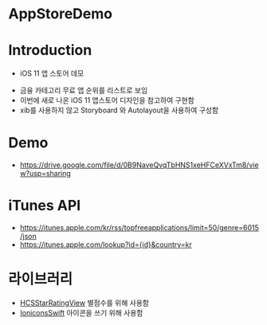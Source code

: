 

# AppStoreDemo

# Introduction

* iOS 11 앱 스토어 데모

- 금융 카테고리 무료 앱 순위를 리스트로 보임
- 이번에 새로 나온 iOS 11 앱스토어 디자인을 참고하여 구현함
- xib를 사용하지 않고 Storyboard 와 Autolayout을 사용하여 구성함

# Demo

- <https://drive.google.com/file/d/0B9NaveQvqTbHNS1xeHFCeXVxTm8/view?usp=sharing>

# iTunes API

- <https://itunes.apple.com/kr/rss/topfreeapplications/limit=50/genre=6015/json>
- <https://itunes.apple.com/lookup?id={id}&country=kr>

# 라이브러리

- [HCSStarRatingView](https://github.com/hsousa/HCSStarRatingView) 별점수를 위해 사용함
- [IoniconsSwift](https://github.com/tidwall/IoniconsSwift) 아이콘을 쓰기 위해 사용함

